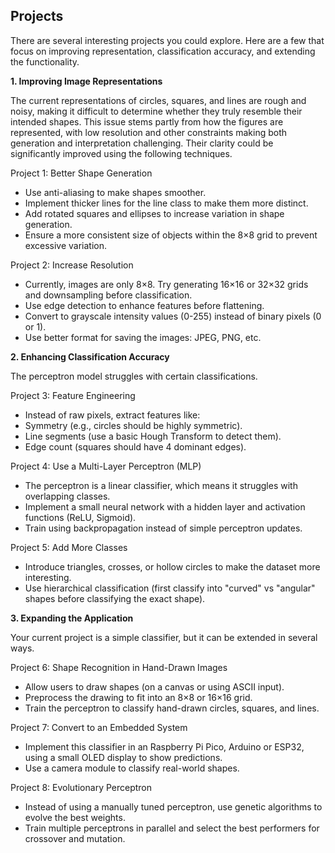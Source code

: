 
## Projects

There are several interesting projects you could explore. Here are a few that focus
on improving representation, classification accuracy, and extending the functionality.


__1. Improving Image Representations__

The current representations of circles, squares, and lines are rough and noisy, making
it difficult to determine whether they truly resemble their intended shapes. This issue
stems partly from how the figures are represented, with low resolution and other constraints
making both generation and interpretation challenging. Their clarity could be significantly
improved using the following techniques.

Project 1: Better Shape Generation
- Use anti-aliasing to make shapes smoother.
- Implement thicker lines for the line class to make them more distinct.
- Add rotated squares and ellipses to increase variation in shape generation.
- Ensure a more consistent size of objects within the 8×8 grid to prevent excessive
  variation.

Project 2: Increase Resolution
- Currently, images are only 8×8. Try generating 16×16 or 32×32 grids and downsampling
  before classification.
- Use edge detection to enhance features before flattening.
- Convert to grayscale intensity values (0-255) instead of binary pixels (0 or 1).
- Use better format for saving the images: JPEG, PNG, etc.


__2. Enhancing Classification Accuracy__

The perceptron model struggles with certain classifications.

Project 3: Feature Engineering
- Instead of raw pixels, extract features like:
- Symmetry (e.g., circles should be highly symmetric).
- Line segments (use a basic Hough Transform to detect them).
- Edge count (squares should have 4 dominant edges).

Project 4: Use a Multi-Layer Perceptron (MLP)
- The perceptron is a linear classifier, which means it struggles with overlapping classes.
- Implement a small neural network with a hidden layer and activation functions (ReLU, Sigmoid).
- Train using backpropagation instead of simple perceptron updates.

Project 5: Add More Classes
- Introduce triangles, crosses, or hollow circles to make the dataset more interesting.
- Use hierarchical classification (first classify into "curved" vs "angular" shapes
  before classifying the exact shape).


__3. Expanding the Application__

Your current project is a simple classifier, but it can be extended in several ways.

Project 6: Shape Recognition in Hand-Drawn Images
- Allow users to draw shapes (on a canvas or using ASCII input).
- Preprocess the drawing to fit into an 8×8 or 16×16 grid.
- Train the perceptron to classify hand-drawn circles, squares, and lines.

Project 7: Convert to an Embedded System
- Implement this classifier in an Raspberry Pi Pico, Arduino or ESP32, using a small
  OLED display to show predictions.
- Use a camera module to classify real-world shapes.

Project 8: Evolutionary Perceptron
- Instead of using a manually tuned perceptron, use genetic algorithms to evolve the best weights.
- Train multiple perceptrons in parallel and select the best performers for crossover and mutation.
